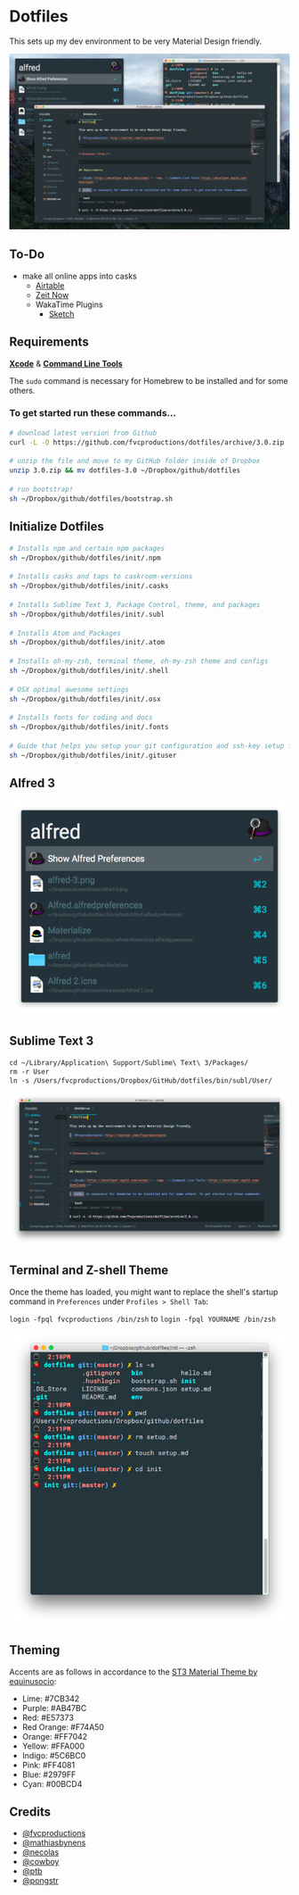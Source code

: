 # Dotfiles

This sets up my dev environment to be very Material Design friendly.

![Showcase](img/showcase.png)

## To-Do

- make all online apps into casks
    + [Airtable](https://airtable.com/mac)
    + [Zeit Now]()
    + WakaTime Plugins
        + [Sketch](https://github.com/wakatime/sketch-wakatime/releases/latest)

## Requirements

**[Xcode](https://developer.apple.com/xcode/)** &amp; **[Command Line Tools](https://developer.apple.com/downloads)**

The `sudo` command is necessary for Homebrew to be installed and for some others.

### To get started run these commands...

```bash
# download latest version from Github
curl -L -O https://github.com/fvcproductions/dotfiles/archive/3.0.zip

# unzip the file and move to my GitHub folder inside of Dropbox
unzip 3.0.zip && mv dotfiles-3.0 ~/Dropbox/github/dotfiles

# run bootstrap!
sh ~/Dropbox/github/dotfiles/bootstrap.sh
```

## Initialize Dotfiles

```bash
# Installs npm and certain npm packages
sh ~/Dropbox/github/dotfiles/init/.npm

# Installs casks and taps to caskroom-versions
sh ~/Dropbox/github/dotfiles/init/.casks

# Installs Sublime Text 3, Package Control, theme, and packages
sh ~/Dropbox/github/dotfiles/init/.subl

# Installs Atom and Packages
sh ~/Dropbox/github/dotfiles/init/.atom

# Installs oh-my-zsh, terminal theme, oh-my-zsh theme and configs
sh ~/Dropbox/github/dotfiles/init/.shell

# OSX optimal awesome settings
sh ~/Dropbox/github/dotfiles/init/.osx

# Installs fonts for coding and docs
sh ~/Dropbox/github/dotfiles/init/.fonts

# Guide that helps you setup your git configuration and ssh-key setup for Github and Bitbucket
sh ~/Dropbox/github/dotfiles/init/.gituser
```

## Alfred 3

![alfred](img/alfred.png)

## Sublime Text 3

```shell
cd ~/Library/Application\ Support/Sublime\ Text\ 3/Packages/
rm -r User
ln -s /Users/fvcproductions/Dropbox/GitHub/dotfiles/bin/subl/User/
```

![sublime-text](img/sublime-text.png)

## Terminal and Z-shell Theme

Once the theme has loaded, you might want to replace the shell's startup command in `Preferences` under `Profiles > Shell Tab`:

`login -fpql fvcproductions /bin/zsh` to `login -fpql YOURNAME /bin/zsh`

![terminal](img/terminal.png)

## Theming

Accents are as follows in accordance to the [ST3 Material Theme by equinusocio](https://github.com/equinusocio/material-theme):

- Lime: #7CB342
- Purple: #AB47BC
- Red: #E57373
- Red Orange: #F74A50
- Orange: #FF7042
- Yellow: #FFA000
- Indigo: #5C6BC0
- Pink: #FF4081
- Blue: #2979FF
- Cyan: #00BCD4

## Credits

- [@fvcproductions](https://github.com/fvcproductions/)
- [@mathiasbynens](https://github.com/mathiasbynens/dotfiles)
- [@necolas](https://github.com/necolas/dotfiles)
- [@cowboy](https://github.com/cowboy/dotfiles/)
- [@ptb](https://github.com/ptb/Mac-OS-X-Lion-Setup)
- [@pongstr](https://twitter.com/pongstr)
